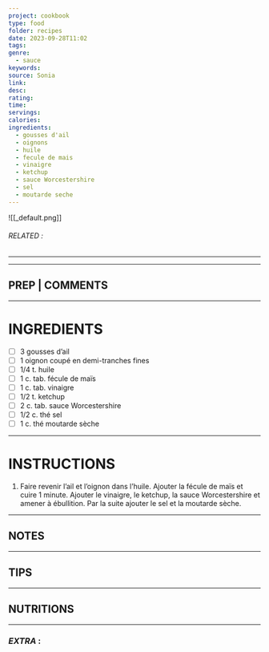 ```yaml
---
project: cookbook
type: food
folder: recipes
date: 2023-09-28T11:02
tags: 
genre:
  - sauce
keywords: 
source: Sonia
link: 
desc: 
rating: 
time: 
servings: 
calories: 
ingredients:
  - gousses d'ail
  - oignons
  - huile
  - fecule de mais
  - vinaigre
  - ketchup
  - sauce Worcestershire
  - sel
  - moutarde seche
---
```


![[_default.png]]
###### *RELATED* : 
---


---
## PREP | COMMENTS



---
# INGREDIENTS

- [ ] 3 gousses d’ail
- [ ] 1 oignon coupé en demi-tranches fines 
- [ ] 1/4 t. huile
- [ ] 1 c. tab. fécule de maïs
- [ ] 1 c. tab. vinaigre
- [ ] 1/2 t. ketchup
- [ ] 2 c. tab. sauce Worcestershire
- [ ] 1/2 c. thé sel
- [ ] 1 c. thé moutarde sèche

---
# INSTRUCTIONS

1. Faire revenir l’ail et l’oignon dans l’huile. Ajouter la fécule de maïs et cuire 1 minute. Ajouter le vinaigre, le ketchup, la sauce Worcestershire et amener à ébullition. Par la suite ajouter le sel et la moutarde sèche.

---
## NOTES



---
## TIPS



---
## NUTRITIONS



---
### *EXTRA* :




